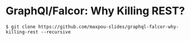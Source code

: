 # GraphQl/Falcor: Why Killing REST?

```
$ git clone https://github.com/maxpou-slides/graphql-falcor-why-killing-rest --recursive
```
